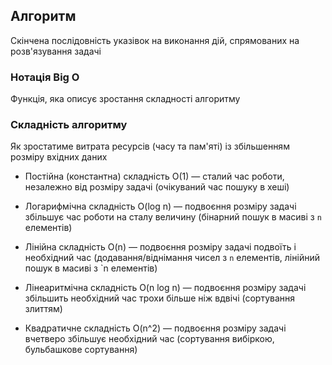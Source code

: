 ## Алгоритм

Скінчена послідовність указівок на виконання дій, спрямованих на розв'язування задачі

### Нотація Big O

Функція, яка описує зростання складності алгоритму

### Складність алгоритму

Як зростатиме витрата ресурсів (часу та пам'яті) із збільшенням розміру вхідних даних

-   Постійна (константна) складність О(1) — сталий час роботи, незалежно від розміру задачі (очікуваний час пошуку в хеші)

-   Логарифмічна складність O(log n) — подвоєння розміру задачі збільшує час роботи на сталу величину (бінарний пошук в масиві з `n` елементів)

-   Лінійна складність O(n) — подвоєння розміру задачі подвоїть і необхідний час (додавання/віднімання чисел з `n` елементів, лінійний пошук в масиві з `n елементів)

-   Лінеаритмічна складність O(n log n) — подвоєння розміру задачі збільшить необхідний час трохи більше ніж вдвічі (сортування злиттям)

-   Квадратичне складність O(n^2) — подвоєння розміру задачі вчетверо збільшує необхідний час (сортування вибіркою, бульбашкове сортування)
